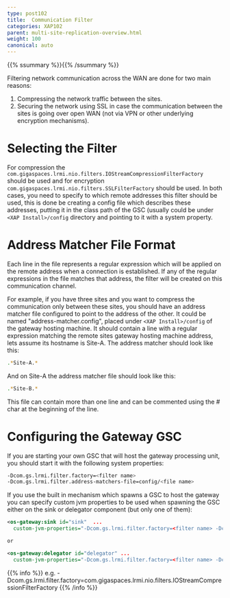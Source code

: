 ```yaml
---
type: post102
title:  Communication Filter
categories: XAP102
parent: multi-site-replication-overview.html
weight: 100
canonical: auto
---
```


{{% ssummary %}}{{% /ssummary %}}



Filtering network communication across the WAN are done for two main reasons:

1. Compressing the network traffic between the sites.
1. Securing the network using SSL in case the communication between the sites is going over open WAN (not via VPN or other underlying encryption mechanisms).


# Selecting the Filter

For compression the `com.gigaspaces.lrmi.nio.filters.IOStreamCompressionFilterFactory` should be used and for encryption `com.gigaspaces.lrmi.nio.filters.SSLFilterFactory` should be used.
In both cases, you need to specify to which remote addresses this filter should be used, this is done be creating a config file which describes these addresses, putting it in the class path of the GSC (usually could be under `<XAP Install>/config` directory and pointing to it with a system property.

# Address Matcher File Format

Each line in the file represents a regular expression which will be applied on the remote address when a connection is established. If any of the regular expressions in the file matches that address, the filter will be created on this communication channel.

For example, if you have three sites and you want to compress the communication only between these sites, you should have an address matcher file configured to point to
the address of the other. It could be named "address-matcher.config", placed under `<XAP Install>/config` of the gateway hosting machine.
It should contain a line with a regular expression matching the remote sites gateway hosting machine address, lets assume its hostname is Site-A.
The address matcher should look like this:


```bash
.*Site-A.*
```

And on Site-A the address matcher file should look like this:


```bash
.*Site-B.*
```

This file can contain more than one line and can be commented using the # char at the beginning of the line.

# Configuring the Gateway GSC

If you are starting your own GSC that will host the gateway processing unit, you should start it with the following system properties:


```bash
-Dcom.gs.lrmi.filter.factory=<filter name>
-Dcom.gs.lrmi.filter.address-matchers-file=config/<file name>
```

If you use the built in mechanism which spawns a GSC to host the gateway you can specify custom jvm properties to be used when spawning the GSC either on the sink or delegator component (but only one of them):


```xml
<os-gateway:sink id="sink"  ...
  custom-jvm-properties="-Dcom.gs.lrmi.filter.factory=<filter name> -Dcom.gs.lrmi.filter.address-matchers-file=config/<file name>" />

or

<os-gateway:delegator id="delegator" ...
  custom-jvm-properties="-Dcom.gs.lrmi.filter.factory=<filter name> -Dcom.gs.lrmi.filter.address-matchers-file=config/<file name>" />
```

{{% info %}}
e.g. -Dcom.gs.lrmi.filter.factory=com.gigaspaces.lrmi.nio.filters.IOStreamCompressionFilterFactory
{{% /info %}}
